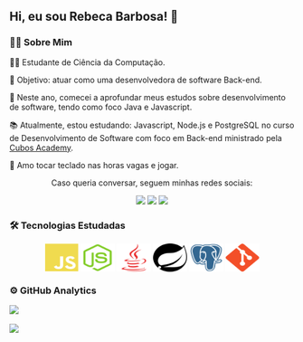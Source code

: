 ## Hi, eu sou Rebeca Barbosa! 👋

### 🐱‍💻 Sobre Mim
👨‍💻 Estudante de Ciência da Computação.

🎯 Objetivo: atuar como uma desenvolvedora de software Back-end. 

🚀 Neste ano, comecei a aprofundar meus estudos sobre desenvolvimento de software, tendo como foco Java e Javascript.

📚 Atualmente, estou estudando: Javascript, Node.js e PostgreSQL no curso de Desenvolvimento de Software com foco em Back-end ministrado pela [Cubos Academy](https://cubos.academy/).

💬 Amo tocar teclado nas horas vagas e jogar.


<div align="center"> 
  <p> Caso queria conversar, seguem minhas redes sociais:</p> 
  <p><a href="https://www.instagram.com/rebeca_barbosa_nunes/" target="_blank"><img src="https://img.shields.io/badge/-Instagram-%23E4405F?style=for-the-badge&logo=instagram&logoColor=white" target="_blank"></a>
  <a href="https://www.linkedin.com/in/rebeca-barbosa-dev/" target="_blank"><img src="https://img.shields.io/badge/-LinkedIn-%230077B5?style=for-the-badge&logo=linkedin&logoColor=white" target="_blank"></a> 
  <a href = "mailto:beca9375@gmail.com"><img src="https://img.shields.io/badge/-Gmail-%23333?style=for-the-badge&logo=gmail&logoColor=white" target="_blank"></a></p> 
</div>

  
### 🛠 Tecnologias Estudadas

<div align="center">
  <img align="center" alt="Javascript-icon" height="50" width="60" src="https://raw.githubusercontent.com/devicons/devicon/master/icons/javascript/javascript-plain.svg">
  <img align="center" alt="Node-icon" height="50" width="60" src="https://raw.githubusercontent.com/devicons/devicon/master/icons/nodejs/nodejs-plain.svg">
  <img align="center" alt="Java-icon" height="50" width="60" src="https://raw.githubusercontent.com/devicons/devicon/master/icons/java/java-plain.svg">
  <img align="center" alt="Spring-icon" height="50" width="60" src="https://raw.githubusercontent.com/devicons/devicon/master/icons/spring/spring-plain.svg">
  <img align="center" alt="Postgres-icon" height="50" width="60" src="https://raw.githubusercontent.com/devicons/devicon/master/icons/postgresql/postgresql-plain.svg">
  <img align="center" alt="Git-icon" height="50" width="60" src="https://raw.githubusercontent.com/devicons/devicon/master/icons/git/git-plain.svg">
  
</div>

### ⚙️ GitHub Analytics

![](https://github-readme-stats.vercel.app/api?username=RebecaBNunes&show_icons=true&theme=prussian)

[![](https://github-readme-stats.vercel.app/api/top-langs/?username=RebecaBNunes&layout=compact&theme=prussian)](https://github.com/isadfrn)
